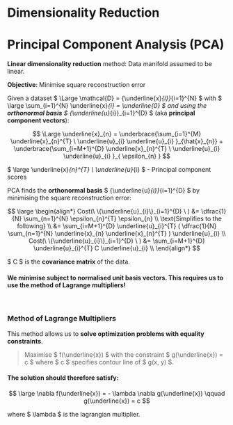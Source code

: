 # Dimensionality Reduction

# Principal Component Analysis (PCA)

**Linear dimensionality reduction** method: Data manifold assumed to be linear.

**Objective**: Minimise square reconstruction error


Given a dataset $ \Large \mathcal{D} = \{\underline{x}_{i}\}_{i=1}^{N} $ with $ \large \sum_{i=1}^{N} \underline{x}_{i} = \underline{0} $ and using the **orthonormal basis** $ \{\underline{u}_{i}\}_{i=1}^{D} $ (aka **principal component vectors**): 

$$ \Large \underline{x}_{n} = \underbrace{\sum_{i=1}^{M} \underline{x}_{n}^{T} \ \underline{u}_{i} \underline{u}_{i} }_{\hat{x}_{n}} + \underbrace{\sum_{i=M+1}^{D} \underline{x}_{n}^{T} \ \underline{u}_{i} \underline{u}_{i} }_{ \epsilon_{n} } $$

$ \large \underline{x}_{n}^{T} \ \underline{u}_{i} $ - Principal component scores

PCA finds the **orthonormal basis** $ \{\underline{u}_{i}\}_{i=1}^{D} $ by minimising the square reconstruction error:

$$ \large
\begin{align*}
Cost(\ \{\underline{u}_{i}\}_{i=1}^{D} \ ) &= \dfrac{1}{N} \sum_{n=1}^{N} \epsilon_{n}^{T} \epsilon_{n} \\
\text{Simplifies to the following} \\
&= \sum_{i=M+1}^{D} \underline{u}_{i}^{T} ( \dfrac{1}{N} \sum_{n=1}^{N} \underline{x}_{n} \underline{x}_{n}^{T} ) \underline{u}_{i} \\
Cost(\ \{\underline{u}_{i}\}_{i=1}^{D} \ ) &= \sum_{i=M+1}^{D} \underline{u}_{i}^{T} C \underline{u}_{i} \\
\end{align*}
$$

$ C $ is the **covariance matrix** of the data.

#### We minimise subject to normalised unit basis vectors. This requires us to use the method of Lagrange multipliers!


</br>

### Method of Lagrange Multipliers

This method allows us to **solve optimization problems with equality constraints**.

> Maximise $ f(\underline{x}) $ with the constraint $ g(\underline{x}) = c $ where $ c $ specifies contour line of $ g(x, y) $.

#### The solution should therefore satisfy: 

$$ \large \nabla f(\underline{x}) = - \lambda \nabla g(\underline{x}) \qquad g(\underline{x}) = c $$

where $ \lambda $ is the lagrangian multiplier.


$$ $$















